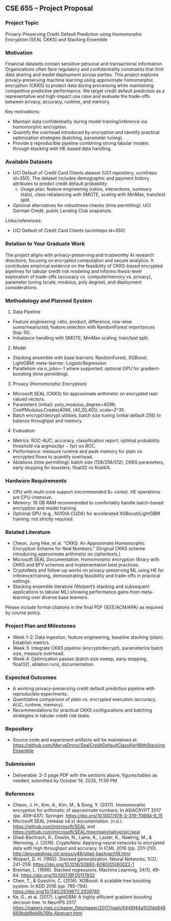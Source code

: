 ## CSE 655 – Project Proposal

### Project Topic
Privacy-Preserving Credit Default Prediction using Homomorphic Encryption (SEAL CKKS) and Stacking Ensemble

### Motivation
Financial datasets contain sensitive personal and transactional information. Organizations often face regulatory and confidentiality constraints that limit data sharing and model deployment across parties. This project explores privacy-preserving machine learning using approximate homomorphic encryption (CKKS) to protect data during processing while maintaining competitive predictive performance. We target credit default prediction as a representative and high-impact use case and evaluate the trade-offs between privacy, accuracy, runtime, and memory.

Key motivations:
- Maintain data confidentiality during model training/inference via homomorphic encryption.
- Quantify the overhead introduced by encryption and identify practical optimization strategies (batching, parameter tuning).
- Provide a reproducible pipeline combining strong tabular models through stacking with HE-based data handling.

### Available Datasets
- UCI Default of Credit Card Clients dataset (UCI repository, ucimlrepo id=350). The dataset includes demographic and payment history attributes to predict credit default probability.
  - Usage plan: feature engineering (ratios, interactions, summary stats), class rebalancing with SMOTE, scaling with MinMax, train/test split.
- Optional alternatives for robustness checks (time permitting): UCI German Credit, public Lending Club snapshots.

Links/references:
- UCI Default of Credit Card Clients (ucimlrepo id=350)

### Relation to Your Graduate Work
The project aligns with privacy-preserving and trustworthy AI research directions, focusing on encrypted computation and secure analytics. It contributes empirical evidence on the feasibility of CKKS-based encrypted pipelines for tabular credit risk modeling and informs thesis-level exploration of trade-offs (accuracy vs. compute/memory vs. privacy), parameter tuning (scale, modulus, poly degree), and deployment considerations.

### Methodology and Planned System
1) Data Pipeline
- Feature engineering: ratio, product, difference, row-wise sums/means/std; feature selection with RandomForest importances (top-10).
- Imbalance handling with SMOTE; MinMax scaling; train/test split.

2) Model
- Stacking ensemble with base learners: RandomForest, XGBoost, LightGBM; meta-learner: LogisticRegression.
- Parallelism via n_jobs=-1 where supported; optional GPU for gradient-boosting (time permitting).

3) Privacy (Homomorphic Encryption)
- Microsoft SEAL (CKKS) for approximate arithmetic on encrypted real-valued vectors.
- Parameters (initial): poly_modulus_degree=4096; CoeffModulus.Create(4096, [40,20,40]); scale=2^35.
- Batch encrypt/decrypt utilities; batch size tuning (initial default 256) to balance throughput and memory.

4) Evaluation
- Metrics: ROC-AUC, accuracy, classification report; optimal probability threshold via argmax(tpr − fpr) on ROC.
- Performance: measure runtime and peak memory for plain vs. encrypted flows to quantify overhead.
- Ablations (time permitting): batch size (128/256/512), CKKS parameters, early stopping for boosters, float32 vs float64.

### Hardware Requirements
- CPU with multi-core support (recommended 8+ cores). HE operations are CPU-intensive.
- Memory: 16 GB RAM recommended to comfortably handle batch-based encryption and model training.
- Optional GPU (e.g., NVIDIA CUDA) for accelerated XGBoost/LightGBM training; not strictly required.

### Related Literature
- Cheon, Jung Hee, et al. “CKKS: An Approximate Homomorphic Encryption Scheme for Real Numbers.” (Original CKKS scheme introducing approximate arithmetic on ciphertexts.)
- Microsoft SEAL Documentation. Homomorphic encryption library with CKKS and BFV schemes and implementation best practices.
- CryptoNets and follow-up works on privacy-preserving ML using HE for inference/training, demonstrating feasibility and trade-offs in practical settings.
- Stacking ensemble literature (Wolpert’s stacking and subsequent applications to tabular ML) showing performance gains from meta-learning over diverse base learners.

Please include formal citations in the final PDF (IEEE/ACM/APA) as required by course policy.

### Project Plan and Milestones
- Week 1–2: Data ingestion, feature engineering, baseline stacking (plain). Establish metrics.
- Week 3: Integrate CKKS pipeline (encrypt/decrypt), parameterize batch size, measure overhead.
- Week 4: Optimization passes (batch size sweep, early stopping, float32), ablation runs, documentation.

### Expected Outcomes
- A working privacy-preserving credit default prediction pipeline with reproducible experiments.
- Quantitative comparison of plain vs. encrypted execution (accuracy, AUC, runtime, memory).
- Recommendations for practical CKKS configurations and batching strategies in tabular credit risk tasks.

### Repository
- Source code and experiment artifacts will be maintained at: https://github.com/MerveDnmz/SealCreditDefaultClassifierWithStackingEnsemble

### Submission
- Deliverable: 2–3 page PDF with the sections above, figures/tables as needed, submitted by October 14, 2025, 11:59 PM.

### References
- Cheon, J. H., Kim, A., Kim, M., & Song, Y. (2017). Homomorphic encryption for arithmetic of approximate numbers. In ASIACRYPT 2017 (pp. 409–437). Springer. https://doi.org/10.1007/978-3-319-70694-8_15
- Microsoft SEAL (release v4.x) documentation. (n.d.). https://github.com/microsoft/SEAL and https://github.com/microsoft/SEAL/tree/main/native/src/seal
- Gilad-Bachrach, R., Dowlin, N., Laine, K., Lauter, K., Naehrig, M., & Wernsing, J. (2016). CryptoNets: Applying neural networks to encrypted data with high throughput and accuracy. In ICML 2016 (pp. 201–210). http://proceedings.mlr.press/v48/gilad-bachrach16.html
- Wolpert, D. H. (1992). Stacked generalization. Neural Networks, 5(2), 241–259. https://doi.org/10.1016/S0893-6080(05)80023-1
- Breiman, L. (1996). Stacked regressions. Machine Learning, 24(1), 49–64. https://doi.org/10.1007/BF00117832
- Chen, T., & Guestrin, C. (2016). XGBoost: A scalable tree boosting system. In KDD 2016 (pp. 785–794). https://doi.org/10.1145/2939672.2939785
- Ke, G., et al. (2017). LightGBM: A highly efficient gradient boosting decision tree. In NeurIPS 2017. https://papers.nips.cc/paper_files/paper/2017/hash/6449f44a102fde848669bdd9eb6b76fa-Abstract.html


